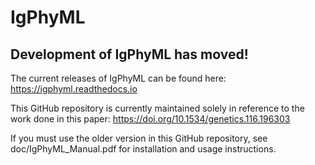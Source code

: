 # IgPhyML

## Development of IgPhyML has moved!
The current releases of IgPhyML can be found here: https://igphyml.readthedocs.io <br />

This GitHub repository is currently maintained solely in reference to the work done in this paper: https://doi.org/10.1534/genetics.116.196303<br />

If you must use the older version in this GitHub repository, see doc/IgPhyML_Manual.pdf for installation and usage instructions.

